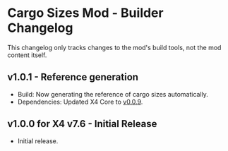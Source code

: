 # Cargo Sizes Mod - Builder Changelog

This changelog only tracks changes to the mod's build tools,
not the mod content itself.

## v1.0.1 - Reference generation
- Build: Now generating the reference of cargo sizes automatically.
- Dependencies: Updated X4 Core to [v0.0.9](https://github.com/Mistralys/x4-core/releases/tag/0.0.9).

## v1.0.0 for X4 v7.6 - Initial Release
- Initial release.
